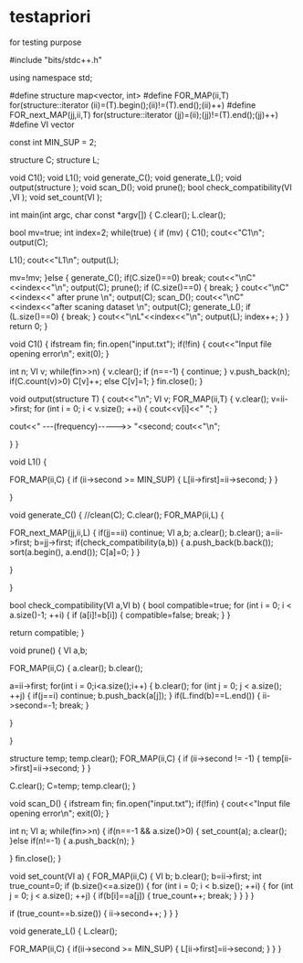 # testapriori
for testing purpose

#include "bits/stdc++.h"

using namespace std;

#define structure map<vector<int>, int>
#define FOR_MAP(ii,T) for(structure::iterator (ii)=(T).begin();(ii)!=(T).end();(ii)++)
#define FOR_next_MAP(jj,ii,T) for(structure::iterator (jj)=(ii);(jj)!=(T).end();(jj)++)
#define VI vector<int>

const int MIN_SUP = 2;

structure C;
structure L;

void C1();
void L1();
void generate_C();
void generate_L();
void output(structure );
void scan_D();
void prune();
bool check_compatibility(VI ,VI );
void set_count(VI );

int main(int argc, char const *argv[])
{
C.clear();
L.clear();

bool mv=true;
int index=2;
while(true)
{
if (mv)
{
C1();
cout<<"C1\n";
output(C);

L1();
cout<<"L1\n";
output(L);

mv=!mv;
}else
{
generate_C();
if(C.size()==0)
break;
cout<<"\nC"<<index<<"\n";
output(C);
prune();
if (C.size()==0)
{
break;
}
cout<<"\nC"<<index<<" after prune \n";
output(C);
scan_D();
cout<<"\nC"<<index<<"after scaning dataset \n";
output(C);
generate_L();
if (L.size()==0)
{
break;
}
cout<<"\nL"<<index<<"\n";
output(L);
index++;
}
}
return 0;
}


void C1()
{
ifstream fin;
fin.open("input.txt");
if(!fin)
{
cout<<"Input file opening error\n";
exit(0);
}

int n;
VI v;
while(fin>>n)
{
v.clear();
if (n==-1)
{
continue;
}
v.push_back(n);
if(C.count(v)>0)
C[v]++;
else
C[v]=1;
}
fin.close();
}

void output(structure T)
{
cout<<"\n";
VI v;
FOR_MAP(ii,T)
{
v.clear();
v=ii->first;
for (int i = 0; i < v.size(); ++i)
{
cout<<v[i]<<" ";
}

cout<<" ---(frequency)----->> "<<ii->second;
cout<<"\n";

}
}

void L1()
{

FOR_MAP(ii,C)
{
if (ii->second >= MIN_SUP)
{
L[ii->first]=ii->second;
}
}

}

void generate_C()
{
//clean(C);
C.clear();
FOR_MAP(ii,L)
{

FOR_next_MAP(jj,ii,L)
{
if(jj==ii)
continue;
VI a,b;
a.clear();
b.clear();
a=ii->first;
b=jj->first;
if(check_compatibility(a,b))
{
a.push_back(b.back());
sort(a.begin(), a.end());
C[a]=0;
}
}

}


}

bool check_compatibility(VI a,VI b)
{
bool compatible=true;
for (int i = 0; i < a.size()-1; ++i)
{
if (a[i]!=b[i])
{
compatible=false;
break;
}
}

return compatible;
}

void prune()
{
VI a,b;

FOR_MAP(ii,C)
{
a.clear();
b.clear();

a=ii->first;
for(int i = 0;i<a.size();i++)
{
b.clear();
for (int j = 0; j < a.size(); ++j)
{
if(j==i)
continue;
b.push_back(a[j]);
}
if(L.find(b)==L.end())
{
ii->second=-1;
break;
}

}


}

structure temp;
temp.clear();
FOR_MAP(ii,C)
{
if (ii->second != -1)
{
temp[ii->first]=ii->second;
}
}

C.clear();
C=temp;
temp.clear();
}

void scan_D()
{
ifstream fin;
fin.open("input.txt");
if(!fin)
{
cout<<"Input file opening error\n";
exit(0);
}

int n;
VI a;
while(fin>>n)
{
if(n==-1 && a.size()>0)
{
set_count(a);
a.clear();
}else if(n!=-1)
{
a.push_back(n);
}

}
fin.close();
}

void set_count(VI a)
{
FOR_MAP(ii,C)
{
VI b;
b.clear();
b=ii->first;
int true_count=0;
if (b.size()<=a.size())
{
for (int i = 0; i < b.size(); ++i)
{
for (int j = 0; j < a.size(); ++j)
{
if(b[i]==a[j])
{
true_count++;
break;
}
}
}
}

if (true_count==b.size())
{
ii->second++;
}
}
}

void generate_L()
{
L.clear();

FOR_MAP(ii,C)
{
if(ii->second >= MIN_SUP)
{
L[ii->first]=ii->second;
}
}
}
